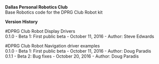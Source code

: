 **Dallas Personal Robotics Club**  
Base Robotics code for the DPRG Club Robot kit

**Version History** 

#DPRG Club Robot Display Drivers  
    0.1.0 - Beta 1: First public beta - October 11, 2016  - Author: Steve Edwards
  
#DPRG Club Robot Navigation driver examples  
    0.1.0 - Beta 1: First public beta - October 11, 2016  - Author: Doug Paradis
    0.1.1 - Beta 2: Bug fixes         - October 20, 2016  - Author: Doug Paradis
 